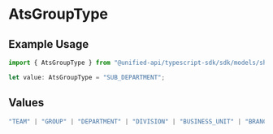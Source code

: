 # AtsGroupType

## Example Usage

```typescript
import { AtsGroupType } from "@unified-api/typescript-sdk/sdk/models/shared";

let value: AtsGroupType = "SUB_DEPARTMENT";
```

## Values

```typescript
"TEAM" | "GROUP" | "DEPARTMENT" | "DIVISION" | "BUSINESS_UNIT" | "BRANCH" | "SUB_DEPARTMENT"
```